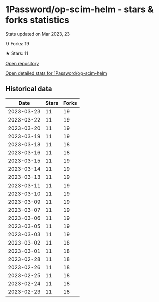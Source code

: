 # 1Password/op-scim-helm - stars & forks statistics

Stats updated on Mar 2023, 23

☋ Forks: 19

★ Stars: 11

[Open repository](https://github.com/1Password/op-scim-helm)

[Open detailed stats for 1Password/op-scim-helm](https://reviewgithub.com/rep/1Password/op-scim-helm)

## Historical data
| Date | Stars | Forks |
|------|-------|-------|
| 2023-03-23 | 11 | 19 | 
| 2023-03-22 | 11 | 19 | 
| 2023-03-20 | 11 | 19 | 
| 2023-03-19 | 11 | 19 | 
| 2023-03-18 | 11 | 18 | 
| 2023-03-16 | 11 | 18 | 
| 2023-03-15 | 11 | 19 | 
| 2023-03-14 | 11 | 19 | 
| 2023-03-13 | 11 | 19 | 
| 2023-03-11 | 11 | 19 | 
| 2023-03-10 | 11 | 19 | 
| 2023-03-09 | 11 | 19 | 
| 2023-03-07 | 11 | 19 | 
| 2023-03-06 | 11 | 19 | 
| 2023-03-05 | 11 | 19 | 
| 2023-03-03 | 11 | 19 | 
| 2023-03-02 | 11 | 18 | 
| 2023-03-01 | 11 | 18 | 
| 2023-02-28 | 11 | 18 | 
| 2023-02-26 | 11 | 18 | 
| 2023-02-25 | 11 | 18 | 
| 2023-02-24 | 11 | 18 | 
| 2023-02-23 | 11 | 18 | 

